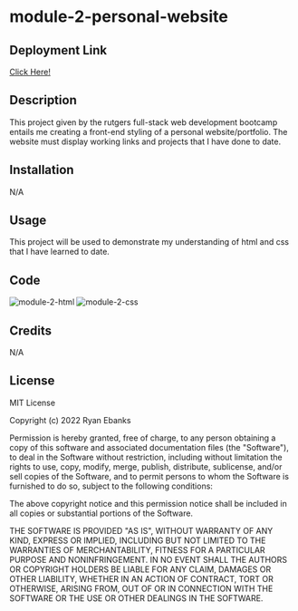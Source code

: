 # module-2-personal-website

## Deployment Link
[Click Here!](https://ryanebanks.github.io/module-2-personal-website/)

## Description
This project given by the rutgers full-stack web development bootcamp entails me creating a front-end styling of a personal website/portfolio. The website must display working links and projects that I have done to date.

## Installation
N/A

## Usage
This project will be used to demonstrate my understanding of html and css that I have learned to date.

## Code
![module-2-html](https://user-images.githubusercontent.com/43324378/211225960-86dd97a7-480b-4072-97f6-73f3041a1ab7.jpg)
![module-2-css](https://user-images.githubusercontent.com/43324378/211225963-ec9dca7a-59c6-4d24-b3c8-8b18c891d5de.jpg)

## Credits
N/A

## License
MIT License

Copyright (c) 2022 Ryan Ebanks

Permission is hereby granted, free of charge, to any person obtaining a copy of this software and associated documentation files (the "Software"), to deal in the Software without restriction, including without limitation the rights to use, copy, modify, merge, publish, distribute, sublicense, and/or sell copies of the Software, and to permit persons to whom the Software is furnished to do so, subject to the following conditions:

The above copyright notice and this permission notice shall be included in all copies or substantial portions of the Software.

THE SOFTWARE IS PROVIDED "AS IS", WITHOUT WARRANTY OF ANY KIND, EXPRESS OR IMPLIED, INCLUDING BUT NOT LIMITED TO THE WARRANTIES OF MERCHANTABILITY, FITNESS FOR A PARTICULAR PURPOSE AND NONINFRINGEMENT. IN NO EVENT SHALL THE AUTHORS OR COPYRIGHT HOLDERS BE LIABLE FOR ANY CLAIM, DAMAGES OR OTHER LIABILITY, WHETHER IN AN ACTION OF CONTRACT, TORT OR OTHERWISE, ARISING FROM, OUT OF OR IN CONNECTION WITH THE SOFTWARE OR THE USE OR OTHER DEALINGS IN THE SOFTWARE.

